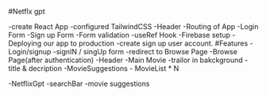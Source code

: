 #Netflx gpt

-create React App
-configured TailwindCSS
-Header
-Routing of App
-Login Form
-Sign up Form
-Form validation
-useRef Hook
-Firebase setup
-Deploying our app to production
-create sign up user account.
#Features
-Login/signup
-signIN / singUp form
-redirect to Browse Page
-Browse Page(after authentication)
-Header
-Main Movie
-trailor in bakckground
-title & decription
-MovieSuggestions - MovieList \* N

-NetflixGpt
-searchBar
-movie suggestions
